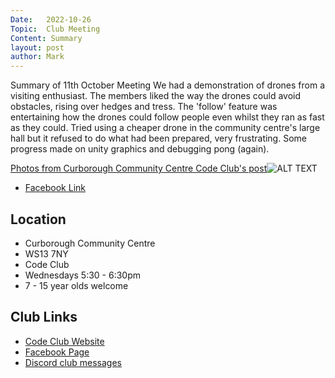 ```yaml
---
Date:   2022-10-26
Topic:  Club Meeting
Content: Summary
layout: post
author: Mark
---
```

Summary of 11th October Meeting We had a demonstration of drones from a visiting enthusiast. The members liked the way the drones could avoid obstacles, rising over hedges and tress. The 'follow' feature was entertaining how the drones could follow people even whilst they ran as fast as they could. Tried using a cheaper drone in the community centre's large hall but it refused to do what had been prepared, very frustrating. Some progress made on unity graphics and debugging pong (again).

[Photos from Curborough Community Centre Code Club's post](https://www.facebook.com/720665616418529/posts/624767636008328)![ALT TEXT](https://scontent.fbhx6-1.fna.fbcdn.net/v/t39.30808-6/312143295_624767236008368_7800677707807540015_n.jpg?stp=dst-jpg_p720x720&_nc_cat=100&ccb=1-7&_nc_sid=5f2048&_nc_ohc=B0eDSB0Xd4oAX8KRBsn&_nc_ht=scontent.fbhx6-1.fna&edm=AKK4YLsEAAAA&oh=00_AfDRJIgW83GK5rk8Urt8yWgFKondNoZfcO9ejvekAntf6g&oe=652B8226)

* [Facebook Link](https://www.facebook.com/720665616418529/posts/624767636008328)

## Location

* Curborough Community Centre
* WS13 7NY
* Code Club
* Wednesdays 5:30 - 6:30pm
* 7 - 15 year olds welcome

## Club Links

* [Code Club Website](https://lichfield-code-club.github.io/)
* [Facebook Page](https://www.facebook.com/LichfieldCoders)
* [Discord club messages](https://discord.gg/szz6xGK)
